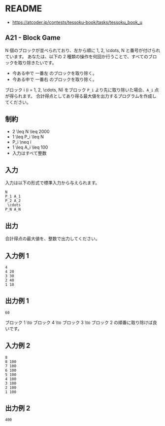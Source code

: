 # README
- <https://atcoder.jp/contests/tessoku-book/tasks/tessoku_book_u>
## A21 - Block Game
N 個のブロックが並べられており、左から順に 1, 2, \cdots, N と番号が付けられています。
あなたは、以下の 2 種類の操作を何回か行うことで、すべてのブロックを取り除きたいです。

* 今ある中で 一番左 のブロックを取り除く。
* 今ある中で 一番右 のブロックを取り除く。

ブロック i (i = 1, 2, \cdots, N) をブロック `P_i` より先に取り除いた場合、`A_i` 点が得られます。
合計得点としてあり得る最大値を出力するプログラムを作成してください。
## 制約
* 2 \leq N \leq 2000
* 1 \leq P_i \leq N
* P_i \neq i
* 1 \leq A_i \leq 100
* 入力はすべて整数
## 入力
入力は以下の形式で標準入力から与えられます。

```
N
P_1 A_1
P_2 A_2
 \cdots
P_N A_N
```
## 出力
合計得点の最大値を、整数で出力してください。
## 入力例 1
```
4
4 20
3 30
2 40
1 10
```
## 出力例 1
```
60
```

ブロック 1 \to ブロック 4 \to ブロック 3 \to ブロック 2 の順番に取り除けば良いです。
## 入力例 2
```
8
8 100
7 100
6 100
5 100
4 100
3 100
2 100
1 100
```
## 出力例 2
```
400
```
